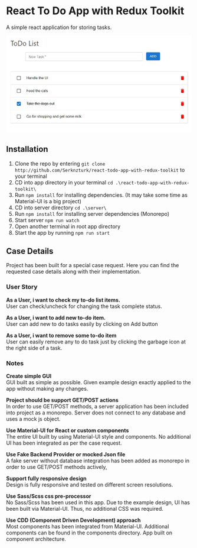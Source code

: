 # React To Do App with Redux Toolkit

A simple react application for storing tasks. 

![React To Do App Screenshot](http://github.com/Serknzturk/react-todo-app-with-redux-toolkit/blob/main/public/screenshot.jpg?raw=true)


## Installation

 1. Clone the repo by entering `git clone http://github.com/Serknzturk/react-todo-app-with-redux-toolkit` to your terminal
 2. CD into app directory in your terminal `cd .\react-todo-app-with-redux-toolkit\`
 3. Run `npm install` for installing dependencies. (It may take some time as Material-UI is a big project)
 4. CD into server directory `cd .\server\`
 5. Run `npm install` for installing server dependencies (Monorepo)
 6. Start server `npm run watch`
 7. Open another terminal in root app directory
 8. Start the app by running `npm run start`
 
## Case Details
Project has been built for a special case request. Here you can find the requested case details along with their implementation.

### User Story
**As a User, i want to check my to-do list items.**\
User can check/uncheck for changing the task complete status.

**As a User, i want to add new to-do item.**\
User can add new to do tasks easily by clicking on Add button

**As a User, i want to remove some to-do item**\
User can easily remove any to do task just by clicking the garbage icon at the right side of a task.

### Notes
**Create simple GUI**\
GUI built as simple as possible. Given example design exactly applied to the app without making any changes.

**Project should be support GET/POST actions**\
In order to use GET/POST methods, a server application has been included into project as a monorepo. Server does not connect to any database and uses a mock js object.

**Use Material-UI for React or custom components**\
The entire UI built by using Material-UI style and components. No additional UI has been integrated as per the case request.

**Use Fake Backend Provider or mocked Json file**\
A fake server without database integration has been added as monorepo in order to use GET/POST methods actively, 

**Support fully responsive design**\
Design is fully responsive and tested on different screen resolutions.

**Use Sass/Scss css pre-processor**\
No Sass/Scss has been used in this app. Due to the example design, UI has been built via Material-UI. Thus, no additional CSS was required. 

**Use CDD (Component Driven Development) approach**\
Most components has been integrated from Material-UI. Additional components can be found in the components directory. App built on component architecture.
